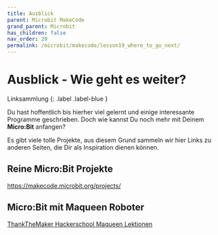 ```yaml
---
title: Ausblick
parent: Microbit MakeCode
grand_parent: Microbit
has_children: false
nav_order: 20
permalink: /microbit/makecode/lesson19_where_to_go_next/
---
```


# Ausblick - Wie geht es weiter?

Linksammlung
{: .label .label-blue }

Du hast hoffentlich bis hierher viel gelernt und einige interessante Programme geschrieben. Doch wie kannst Du noch mehr mit Deinem __Micro:Bit__ anfangen?

Es gibt viele tolle Projekte, aus diesem Grund sammeln wir hier Links zu anderen Seiten, die Dir als Inspiration dienen können.

## Reine Micro:Bit Projekte

https://makecode.microbit.org/projects/

## Micro:Bit mit Maqueen Roboter

[ThankTheMaker Hackerschool Maqueen Lektionen](https://thankthemaker.github.io/hackerschool/microbit/maqueen/)